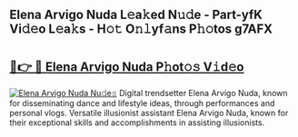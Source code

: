 ## Elena Arvigo Nuda L𝚎a𝚔ed N𝚞𝚍e - Part-yfK Vi𝚍𝚎o L𝚎a𝚔s - H𝚘𝚝 O𝚗𝚕yf𝚊ns P𝚑𝚘tos g7AFX

# <h2><a href="http://kf646rw.oniu.top/?m=Elena+Arvigo+Nuda">🔗👉 🔴 Elena Arvigo Nuda P𝚑ot𝚘𝚜 V𝚒d𝚎o</a></h2>

[![Elena Arvigo Nuda Nu𝚍e𝚜](https://i.imgur.com/0qMVB7G.gif)](http://kf646rw.oniu.top/?m=Elena+Arvigo+Nuda)
Digital trendsetter Elena Arvigo Nuda, known for disseminating dance and lifestyle ideas, through performances and personal vlogs. Versatile illusionist assistant Elena Arvigo Nuda, known for their exceptional skills and accomplishments in assisting illusionists.  
